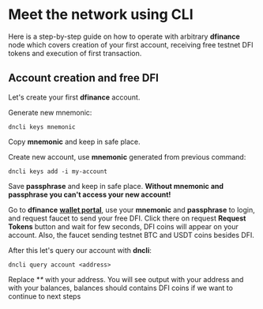 # Meet the network using CLI

Here is a step-by-step guide on how to operate with arbitrary **dfinance** node which covers creation of your first account, receiving free testnet DFI tokens and execution of first transaction.

## Account creation and free DFI

Let's create your first **dfinance** account.

Generate new mnemonic:

```text
dncli keys mnemonic
```

Copy **mnemonic** and keep in safe place.

Create new account, use **mnemonic** generated from previous command:

```text
dncli keys add -i my-account
```

Save **passphrase** and keep in safe place. **Without mnemonic and passphrase you can't access your new account!**

Go to **dfinance** [**wallet portal**](https://testnet.dfinance.co/), use your **mnemonic** and **passphrase** to login, and request faucet to send your free DFI. Click there on request **Request Tokens** button and wait for few seconds, DFI coins will appear on your account. Also, the faucet sending testnet BTC and USDT coins besides DFI.

After this let's query our account with **dncli**:

```text
dncli query account <address>
```

Replace **\** with your address. You will see output with your address and with your balances, balances should contains DFI coins if we want to continue to next steps

